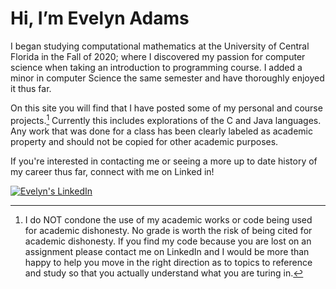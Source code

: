 # Hi, I’m Evelyn Adams 
I began studying computational mathematics at the University of Central Florida in the Fall of 2020; where I discovered my passion for computer science when taking an introduction to programming course. I added a minor in computer Science the same semester and have thoroughly enjoyed it thus far.  

On this site you will find that I have posted some of my personal and course projects.[^1]  Currently this includes explorations of the C and Java languages. Any work that was done for a class has been clearly labeled as academic property and should not be copied for other academic purposes.

<!--- <img src="https://github-readme-stats.vercel.app/api/top-langs/?username=EvelynAdams" />--->



If you're interested in contacting me or seeing a more up to date history of my career thus far, connect with me on Linked in! 
<!--- just [![not shown text](badgeURL)](destinationURL) --->
[![Evelyn's LinkedIn](https://img.shields.io/badge/LinkedIn-0077B5?style=for-the-badge&logo=linkedin&logoColor=white)](https://www.linkedin.com/in/evelynadams)

             













[^1]: I do NOT condone the use of my academic works or code being used for academic dishonesty. No grade is worth the risk of being cited for academic dishonesty. If you find my code because you are lost on an assignment please contact me on LinkedIn and I would be more than happy to help you move in the right direction as to topics to reference and study so that you actually understand what you are turing in.
